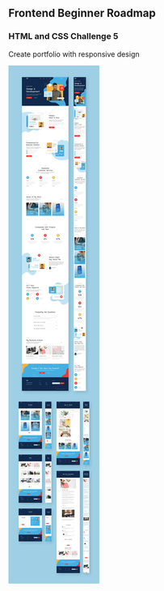 ## Frontend Beginner Roadmap
### HTML and CSS Challenge 5

Create portfolio with responsive design

![Portfolio page](/challenge5.png)
